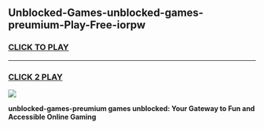 
## Unblocked-Games-unblocked-games-preumium-Play-Free-iorpw
<h3>
<a href="https://premium76.site?title=unblocked-games-preumium&ref=23A">CLICK TO PLAY</a></h3>
<hr>

<h3>
<a href="https://premium76.site?title=unblocked-games-preumium&ref=23A">CLICK 2 PLAY</a>
  
</h3>

<a href="https://premium76.site?title=unblocked-games-preumium&ref=23A"><img src="https://clearcache.store/games.png"></a>


**unblocked-games-preumium games unblocked: Your Gateway to Fun and Accessible Online Gaming**

